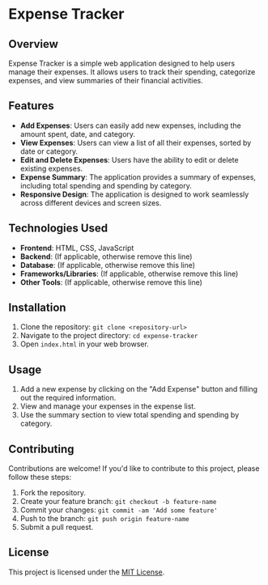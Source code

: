 # Expense Tracker

## Overview
Expense Tracker is a simple web application designed to help users manage their expenses. It allows users to track their spending, categorize expenses, and view summaries of their financial activities.

## Features
- **Add Expenses**: Users can easily add new expenses, including the amount spent, date, and category.
- **View Expenses**: Users can view a list of all their expenses, sorted by date or category.
- **Edit and Delete Expenses**: Users have the ability to edit or delete existing expenses.
- **Expense Summary**: The application provides a summary of expenses, including total spending and spending by category.
- **Responsive Design**: The application is designed to work seamlessly across different devices and screen sizes.

## Technologies Used
- **Frontend**: HTML, CSS, JavaScript
- **Backend**: (If applicable, otherwise remove this line)
- **Database**: (If applicable, otherwise remove this line)
- **Frameworks/Libraries**: (If applicable, otherwise remove this line)
- **Other Tools**: (If applicable, otherwise remove this line)

## Installation
1. Clone the repository: `git clone <repository-url>`
2. Navigate to the project directory: `cd expense-tracker`
3. Open `index.html` in your web browser.

## Usage
1. Add a new expense by clicking on the "Add Expense" button and filling out the required information.
2. View and manage your expenses in the expense list.
3. Use the summary section to view total spending and spending by category.

## Contributing
Contributions are welcome! If you'd like to contribute to this project, please follow these steps:
1. Fork the repository.
2. Create your feature branch: `git checkout -b feature-name`
3. Commit your changes: `git commit -am 'Add some feature'`
4. Push to the branch: `git push origin feature-name`
5. Submit a pull request.

## License
This project is licensed under the [MIT License](LICENSE).
